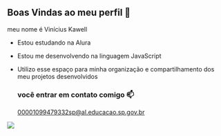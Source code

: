 ## Boas Vindas ao meu perfil 💙

meu nome é Vinícius Kawell

- Estou estudando na Alura
- Estou me desenvolvendo na linguagem JavaScript
- Utilizo esse espaço para minha organização e compartilhamento dos meu projetos desenvolvidos

  ### você entrar em contato comigo 📫

  00001099479332sp@al.educacao.sp.gov.br

![](https://media.tenor.com/_Gh3ezRN2P0AAAAi/%D0%BB%D1%8E%D1%82%D1%8B%D0%B9-%D0%BF%D0%BE%D0%BD-%D0%BB%D0%B0%D0%B9%D0%BA.gif)

